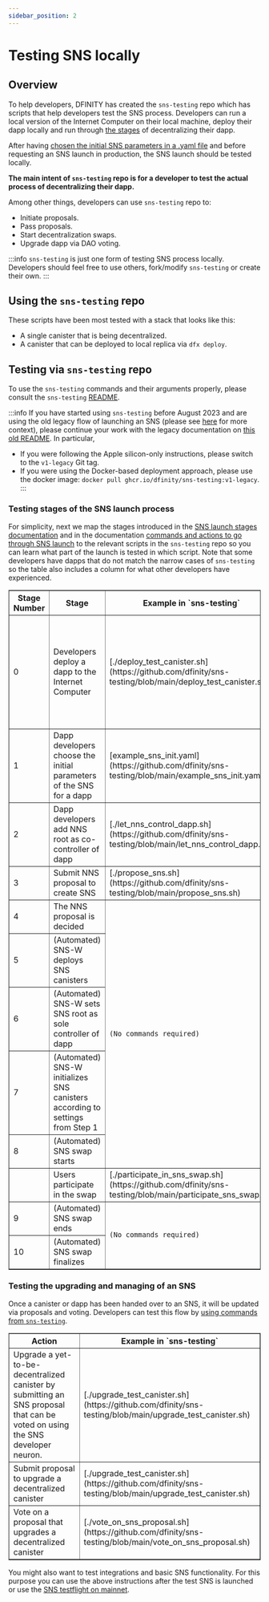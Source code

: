 ```yaml
---
sidebar_position: 2
---
```

# Testing SNS locally

## Overview

To help developers, DFINITY has created the `sns-testing` repo which has scripts that help developers test the SNS process. Developers can run a local version of the Internet Computer on their local machine, deploy their dapp locally and run through [the stages](../launching/launch-summary.md) of decentralizing their dapp. 

After having [chosen the initial SNS parameters in a .yaml file](../tokenomics/preparation.md) and before requesting an SNS launch in production, the SNS launch should be tested locally.

**The main intent of `sns-testing` repo is for a developer to test the actual process of decentralizing their dapp.**

Among other things, developers can use `sns-testing` repo to: 
* Initiate proposals.
* Pass proposals.
* Start decentralization swaps.
* Upgrade dapp via DAO voting.

:::info
`sns-testing` is just one form of testing SNS process locally. Developers should feel free to use others, fork/modify `sns-testing` or create their own.
:::

## Using the `sns-testing` repo

These scripts have been most tested with a stack that looks like this:

* A single canister that is being decentralized.
* A canister that can be deployed to local replica via `dfx deploy`.

## Testing via `sns-testing` repo
To use the `sns-testing` commands and their arguments properly, please consult the `sns-testing` [README](https://github.com/dfinity/sns-testing#sns-lifecycle).

:::info
If you have started using `sns-testing` before August 2023 and are using the old legacy flow of launching an SNS (please see [here](../launching/index.md) for more context), please continue your work with the legacy documentation on [this old README](https://github.com/dfinity/sns-testing/blob/v1-legacy/README.md). In particular, 
* If you were following the Apple silicon-only instructions, please switch to the `v1-legacy` Git tag.
* If you were using the Docker-based deployment approach, please use the docker image: `docker pull ghcr.io/dfinity/sns-testing:v1-legacy`.
:::




### Testing stages of the SNS launch process

For simplicity, next we map the stages introduced in the [SNS launch stages documentation](../launching/launch-summary-1proposal.md) and in the documentation [commands and actions to go through SNS launch](../launching/launch-steps-1proposal.md) to the relevant scripts in the `sns-testing` repo so you can learn what part of the launch is tested in which script.
Note that some developers have dapps that do not match the narrow cases of `sns-testing` so the table also includes a column for what other developers have experienced.

<table border="1">
    <tr>
        <th>Stage Number</th>
        <th>Stage</th>
        <th>Example in `sns-testing`</th>
        <th>Notes</th>
    </tr>
    <tr>
        <td>0</td>
        <td>Developers deploy a dapp to the Internet Computer</td>
        <td>[./deploy_test_canister.sh](https://github.com/dfinity/sns-testing/blob/main/deploy_test_canister.sh)</td>
        <td>Custom scripts used to deploy dapps (e.g. multi-canister dapps, use nix, etc...)</td>
    </tr>
    <tr>
        <td>1</td>
        <td>Dapp developers choose the initial parameters of the SNS for a dapp</td>
        <td>[example_sns_init.yaml](https://github.com/dfinity/sns-testing/blob/main/example_sns_init.yaml)</td>
    </tr>
    <tr>
        <td>2</td>
        <td>Dapp developers add NNS root as co-controller of dapp</td>
        <td>[./let_nns_control_dapp.sh](https://github.com/dfinity/sns-testing/blob/main/let_nns_control_dapp.sh)</td>
        <td><code></code></td>
    </tr>
    <tr>
        <td>3</td>
        <td>Submit NNS proposal to create SNS</td>
        <td rowspan="1">[./propose_sns.sh](https://github.com/dfinity/sns-testing/blob/main/propose_sns.sh)</td>
    </tr>
    <tr>
        <td>4</td>
        <td>The NNS proposal is decided</td>
        <td rowspan="5"><code>(No commands required)</code></td>
        <td rowspan="5"><code> </code></td>
    </tr>
    <tr>
        <td>5</td>
        <td>(Automated) SNS-W deploys SNS canisters</td>
    </tr>
        <tr>
        <td>6</td>
        <td>(Automated) SNS-W sets SNS root as sole controller of dapp</td>
    </tr>
    <tr>
        <td>7</td>
        <td>(Automated) SNS-W initializes SNS canisters according to settings from Step 1</td>
    </tr>
    <tr>
        <td>8</td>
        <td>(Automated) SNS swap starts</td>
    </tr>
    <tr>
        <td> </td>
        <td>Users participate in the swap</td>
        <td rowspan="1">[./participate_in_sns_swap.sh](https://github.com/dfinity/sns-testing/blob/main/participate_sns_swap.sh)</td>
        <td rowspan="1"></td>
    </tr>
    <tr>
        <td>9</td>
        <td>(Automated) SNS swap ends</td>
        <td rowspan="2"><code>(No commands required)</code></td>
    </tr>
    <tr>
        <td>10</td>
        <td>(Automated) SNS swap finalizes</td>
    </tr>
</table>

### Testing the upgrading and managing of an SNS

Once a canister or dapp has been handed over to an SNS, it will be updated via proposals and voting. Developers can test this flow by [using commands from `sns-testing`](https://github.com/dfinity/sns-testing#sns-lifecycle).


<table border="1">
    <tr>
        <th>Action</th>
        <th>Example in `sns-testing`</th>
    </tr>
    <tr>
        <td>Upgrade a yet-to-be-decentralized canister by submitting an SNS proposal that can be voted on using the SNS developer neuron.</td>
        <td>[./upgrade_test_canister.sh](https://github.com/dfinity/sns-testing/blob/main/upgrade_test_canister.sh)</td>
    </tr>
    <tr>
        <td>Submit proposal to upgrade a decentralized canister</td>
        <td>[./upgrade_test_canister.sh](https://github.com/dfinity/sns-testing/blob/main/upgrade_test_canister.sh)</td>
    </tr>
     <tr>
        <td>Vote on a proposal that upgrades a decentralized canister</td>
        <td>[./vote_on_sns_proposal.sh](https://github.com/dfinity/sns-testing/blob/main/vote_on_sns_proposal.sh)</td>
    </tr>
</table>

You might also want to test integrations and basic SNS functionality. 
For this purpose you can use the above instructions after the test SNS is 
launched or use the [SNS testflight on mainnet](testing-on-mainnet.md).